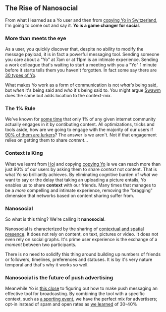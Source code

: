 The Rise of Nanosocial
----------------------

From what I learned as a Yo user and then from [copying Yo in Switzerland](https://github.com/harryf/thoughts/blob/master/hoi-and-yo.md), I'm going to come out and say it. **Yo is a game changer for social**.

### More than meets the eye

As a user, you quickly discover that, despite no ability to modify the message payload, it is in fact a powerful messaging tool. Sending someone you care about a "Yo" at 7am or at 11pm is an intimate experience. Sending a work colleague that's waiting to start a meeting with you a "Yo" 1 minute before it starts tells them you haven't forgotten. In fact some say there are [30 types of Yo](http://www.businessinsider.com/the-yo-app-is-going-viral--here-are-30-types-of-yos-2014-6).

What makes Yo work as a form of communication is not _what's_ being said, but _when_ it's being said and _who_ it's being said to. You might argue [Swawm](https://www.swarmapp.com/) does the same but adds location to the context-mix.


### The 1% Rule

We've known for [some time](http://en.wikipedia.org/wiki/1%25_rule_%28Internet_culture%29) that only 1% of any given internet community actually engages in it by contibuting content. All optimizations, tricks and tools aside, how are we going to engage with the majority of our users if [90% of them are lurkers](http://community.lithium.com/t5/Science-of-Social-blog/The-90-9-1-Rule-in-Reality/ba-p/5463)? The answer is we aren't. Not if that engagement relies on getting them to share _content_...


### Context is King

What we learnt from [Hoi](http://gethoi.ch) and copying [copying Yo](https://github.com/harryf/thoughts/blob/master/hoi-and-yo.md) is we can reach more than just 90% of our users by asking them to share _context_ not content. That is what Yo so brilliantly achieves. By eliminating cognitive burden of _what_ we want to say or the delay that taking an uploading a picture entails, Yo enables us to share **context** with our friends. Many times that manages to be a _more_ compelling and intimate experience, removing the "bragging" dimension that networks based on content sharing suffer from.


### Nanosocial

So what is this thing? We're calling it **nanosocial**.

Nanosocial is characterized by the sharing of [contextual and spatial presence](http://en.wikipedia.org/wiki/Spatial_contextual_awareness). It does not rely on content, on text, pictures or video. It does not even rely on social graphs. It's prime user experience is the exchange of a _moment_ between two participants.

There is no need to solidify this thing around building up numbers of friends or followers, timelines, preferences and statuses. It is by it's very nature temporal and that's why it works so well.


### Nanosocial is the future of push advertising

Meanwhile Yo is [this close](http://arstechnica.com/business/2014/07/pointless-yo-app-now-alerts-israelis-to-rocket-attacks/) to figuring out how to make push messaging an effective tool for broadcasting. By combining the tool with a specific context, such as [a sporting event](http://www.ibtimes.com/yo-app-world-cup-feature-alerts-users-when-goals-are-scored-1608964), we have the perfect mix for advertisers; opt-in instead of spam and open rates as [we learned](https://github.com/harryf/thoughts/blob/master/hoi-and-yo.md) of 30-40% 